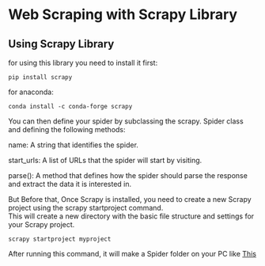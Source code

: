 # Web Scraping with Scrapy Library

## Using Scrapy Library

for using this library you need to install it first:
````
pip install scrapy
````

for anaconda:
````
conda install -c conda-forge scrapy
````

You can then define your spider by subclassing the scrapy. Spider class and defining the following methods:

name: A string that identifies the spider.

start_urls: A list of URLs that the spider will start by visiting.

parse(): A method that defines how the spider should parse the response and extract the data it is interested in.

But Before that, Once Scrapy is installed, you need to create a new Scrapy project using the scrapy startproject command.\
This will create a new directory with the basic file structure and settings for your Scrapy project.

````
scrapy startproject myproject
````
After running this command, it will make a Spider folder on your PC like [This](https://github.com/kohandelramin/Web-Scraping-with-Scrapy-Library/tree/main/myproject)
